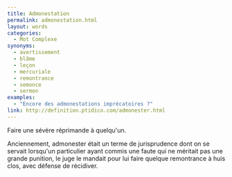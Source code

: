 ```yaml
---
title: Admonestation
permalink: admonestation.html
layout: words
categories:
  - Mot Complexe
synonyms:
  - avertissement
  - blâme
  - leçon
  - mercuriale
  - remontrance
  - semonce
  - sermon
examples:
  - "Encore des admonestations imprécatoires ?"
link: http://definition.ptidico.com/admonester.html
---
```


Faire une sévère réprimande à quelqu'un.

Anciennement, admonester était un terme de jurisprudence dont on se servait lorsqu'un particulier ayant commis une faute qui ne méritait pas une grande punition, le juge le mandait pour lui faire quelque remontrance à huis clos, avec défense de récidiver. 
